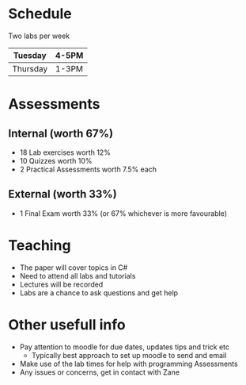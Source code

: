 # Schedule

Two labs per week

| Tuesday | 4-5PM |
| -------------- | --------------- |
| Thursday | 1-3PM |

# Assessments

## Internal (worth 67%)

- 18 Lab exercises worth 12%
- 10 Quizzes worth 10%
- 2 Practical Assessments worth 7.5% each

## External (worth 33%)

- 1 Final Exam worth 33% (or 67% whichever is more favourable)

# Teaching

- The paper will cover topics in C#
- Need to attend all labs and tutorials
- Lectures will be recorded
- Labs are a chance to ask questions and get help

# Other usefull info

- Pay attention to moodle for due dates, updates tips and trick etc
  - Typically best approach to set up moodle to send and email
- Make use of the lab times for help with programming Assessments
- Any issues or concerns, get in contact with Zane
